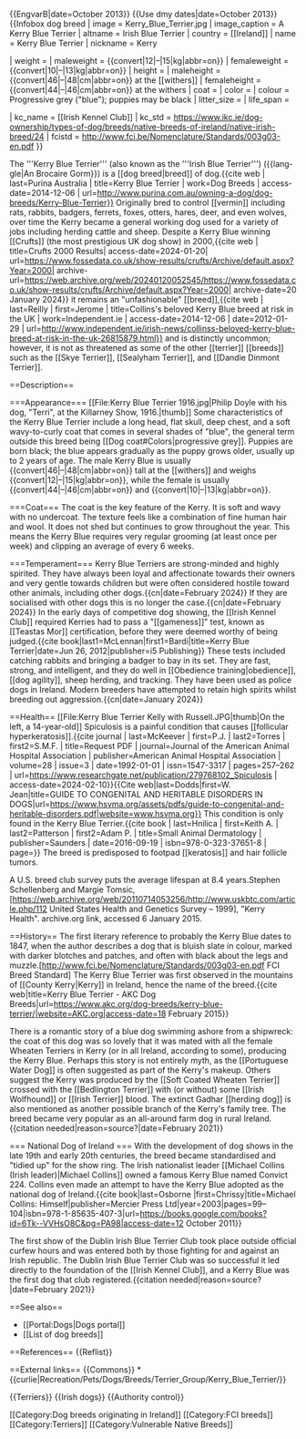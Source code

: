 {{EngvarB|date=October 2013}}
{{Use dmy dates|date=October 2013}}
{{Infobox dog breed
| image         = Kerry_Blue_Terrier.jpg
| image_caption = A Kerry Blue Terrier
| altname       = Irish Blue Terrier
| country       = [[Ireland]]
| name          = Kerry Blue Terrier
| nickname      = Kerry
<!-----Traits----->
| weight        =
| maleweight    = {{convert|12|–|15|kg|abbr=on}}
| femaleweight  = {{convert|10|–|13|kg|abbr=on}}
| height        =
| maleheight    = {{convert|46|–|48|cm|abbr=on}} at the [[withers]]
| femaleheight  = {{convert|44|–|46|cm|abbr=on}} at the withers
| coat          =
| color         =
| colour        = Progressive grey ("blue"); puppies may be black<ref name=purina />
| litter_size   =
| life_span     = 
<!-----Kennel club standards----->
| kc_name        = [[Irish Kennel Club]]
| kc_std         = https://www.ikc.ie/dog-ownership/types-of-dog/breeds/native-breeds-of-ireland/native-irish-breed/24
| fcistd         = http://www.fci.be/Nomenclature/Standards/003g03-en.pdf
}}<!-- End Infobox Dogbreed info. Article Begins Here -->

The '''Kerry Blue Terrier''' (also known as the '''Irish Blue Terrier''') ({{lang-gle|An Brocaire Gorm}}) is a [[dog breed|breed]] of dog.<ref name=purina>{{cite web | last=Purina Australia | title=Kerry Blue Terrier | work=Dog Breeds | access-date=2014-12-06 | url=http://www.purina.com.au/owning-a-dog/dog-breeds/Kerry-Blue-Terrier}}</ref> Originally bred to control [[vermin]] including rats, rabbits, badgers, ferrets, foxes, otters, hares, deer, and even wolves, over time the Kerry became a general working dog used for a variety of jobs including herding cattle and sheep. Despite a Kerry Blue winning [[Crufts]] (the most prestigious UK dog show) in 2000,<ref>{{cite web | title=Crufts 2000 Results| access-date=2024-01-20| url=https://www.fossedata.co.uk/show-results/crufts/Archive/default.aspx?Year=2000| archive-url=https://web.archive.org/web/20240120052545/https://www.fossedata.co.uk/show-results/crufts/Archive/default.aspx?Year=2000| archive-date=20 January 2024}}</ref> it remains an "unfashionable" [[breed]],<ref>{{cite web | last=Reilly | first=Jerome | title=Collins's beloved Kerry Blue breed at risk in the UK | work=Independent.ie | access-date=2014-12-06 | date=2012-01-29 | url=http://www.independent.ie/irish-news/collinss-beloved-kerry-blue-breed-at-risk-in-the-uk-26815879.html}}</ref> and is distinctly uncommon; however, it is not as threatened as some of the other [[terrier]] [[breeds]] such as the [[Skye Terrier]], [[Sealyham Terrier]], and [[Dandie Dinmont Terrier]].

==Description==

===Appearance===
[[File:Kerry Blue Terrier 1916.jpg|Philip Doyle with his dog, "Terri", at the Killarney Show, 1916.|thumb]]
Some characteristics of the Kerry Blue Terrier include a long head, flat skull, deep chest, and a soft wavy-to-curly coat that comes in several shades of "blue", the general term outside this breed being [[Dog coat#Colors|progressive grey]]. Puppies are born black; the blue appears gradually as the puppy grows older, usually up to 2 years of age. The male Kerry Blue is usually {{convert|46|–|48|cm|abbr=on}} tall at the [[withers]] and weighs {{convert|12|–|15|kg|abbr=on}}, while the female is usually {{convert|44|–|46|cm|abbr=on}} and {{convert|10|–|13|kg|abbr=on}}.<ref name=purina />

===Coat===
The coat is the key feature of the Kerry. It is soft and wavy with no undercoat. The texture feels like a combination of fine human hair and wool.  It does not shed but continues to grow throughout the year. This means the Kerry Blue requires very regular grooming (at least once per week) and clipping an average of every 6 weeks.<ref name=AKC />

===Temperament===
Kerry Blue Terriers are strong-minded and highly spirited. They have always been loyal and affectionate towards their owners and very gentle towards children but were often considered hostile toward other animals, including other dogs.{{cn|date=February 2024}} If they are socialised with other dogs this is no longer the case.{{cn|date=February 2024}} In the early days of competitive dog showing, the [[Irish Kennel Club]] required Kerries had to pass a "[[gameness]]" test, known as [[Teastas Mor]] certification, before they were deemed worthy of being judged.<ref>{{cite book|last1=McLennan|first1=Bardi|title=Kerry Blue Terrier|date=Jun 26, 2012|publisher=i5 Publishing}}</ref> These tests included catching rabbits and bringing a badger to bay in its set.  They are fast, strong, and intelligent, and they do well in [[Obedience training|obedience]], [[dog agility]], sheep herding, and tracking. They have been used as police dogs in Ireland. Modern breeders have attempted to retain high spirits whilst breeding out aggression.{{cn|date=January 2024}}

==Health==
[[File:Kerry Blue Terrier Kelly with Russell.JPG|thumb|On the left, a 14-year-old]]
Spiculosis is a painful condition that causes [[follicular hyperkeratosis]].<ref>{{cite journal | last=McKeever | first=P.J. | last2=Torres | first2=S.M.F. | title=Request PDF | journal=Journal of the American Animal Hospital Association | publisher=American Animal Hospital Association | volume=28 | issue=3 | date=1992-01-01 | issn=1547-3317 | pages=257–262 | url=https://www.researchgate.net/publication/279768102_Spiculosis | access-date=2024-02-10}}</ref><ref>{{Cite web|last=Dodds|first=W. Jean|title=GUIDE TO CONGENITAL AND HERITABLE DISORDERS IN DOGS|url=https://www.hsvma.org/assets/pdfs/guide-to-congenital-and-heritable-disorders.pdf|website=www.hsvma.org}}</ref> This condition is only found in the Kerry Blue Terrier.<ref name="dermatology">{{cite book | last=Hnilica | first=Keith A. | last2=Patterson | first2=Adam P. | title=Small Animal Dermatology | publisher=Saunders | date=2016-09-19 | isbn=978-0-323-37651-8 | page=}}</ref> The breed is predisposed to footpad [[keratosis]] and hair follicle tumors.<ref name="dermatology"/>

A U.S. breed club survey puts the average lifespan at 8.4 years.<ref>Stephen Schellenberg and Margie Tomsic, [https://web.archive.org/web/20110714053256/http://www.uskbtc.com/article.php/112 United States Health and Genetics Survey – 1999], "Kerry Health". archive.org link, accessed 6 January 2015.</ref>

==History==
The first literary reference to probably the Kerry Blue dates to 1847, when the author describes a dog that is bluish slate in colour, marked with darker blotches and patches, and often with black about the legs and muzzle.<ref>[http://www.fci.be/Nomenclature/Standards/003g03-en.pdf FCI Breed Standard]</ref> The Kerry Blue Terrier was first observed in the mountains of [[County Kerry|Kerry]] in Ireland, hence the name of the breed.<ref name=AKC>{{cite web|title=Kerry Blue Terrier - AKC Dog Breeds|url=https://www.akc.org/dog-breeds/kerry-blue-terrier/|website=AKC.org|access-date=18 February 2015}}</ref>

There is a romantic story of a blue dog swimming ashore from a shipwreck: the coat of this dog was so lovely that it was mated with all the female Wheaten Terriers in Kerry (or in all Ireland, according to some), producing the Kerry Blue. Perhaps this story is not entirely myth, as the [[Portuguese Water Dog]] is often suggested as part of the Kerry's makeup. Others suggest the Kerry was produced by the [[Soft Coated Wheaten Terrier]] crossed with the [[Bedlington Terrier]] with (or without) some [[Irish Wolfhound]] or [[Irish Terrier]] blood. The extinct Gadhar [[herding dog]] is also mentioned as another possible branch of the Kerry's family tree. The breed became very popular as an all-around farm dog in rural Ireland.{{citation needed|reason=source?|date=February 2021}}

=== National Dog of Ireland ===
With the development of dog shows in the late 19th and early 20th centuries, the breed became standardised and "tidied up" for the show ring. The Irish nationalist leader [[Michael Collins (Irish leader)|Michael Collins]] owned a famous Kerry Blue named Convict 224. Collins even made an attempt to have the Kerry Blue adopted as the national dog of Ireland.<ref>{{cite book|last=Osborne |first=Chrissy|title=Michael Collins: Himself|publisher=Mercier Press Ltd|year=2003|pages=99–104|isbn=978-1-85635-407-3|url=https://books.google.com/books?id=6Tk--VVHsO8C&pg=PA98|access-date=12 October 2011}}</ref>

The first show of the Dublin Irish Blue Terrier Club took place outside official curfew hours and was entered both by those fighting for and against an Irish republic. The Dublin Irish Blue Terrier Club was so successful it led directly to the foundation of the [[Irish Kennel Club]], and a Kerry Blue was the first dog that club registered.{{citation needed|reason=source?|date=February 2021}}

==See also==
* [[Portal:Dogs|Dogs portal]]
* [[List of dog breeds]]

==References==
{{Reflist}}

==External links==
{{Commons}}
*{{curlie|Recreation/Pets/Dogs/Breeds/Terrier_Group/Kerry_Blue_Terrier/}}
<!-- DO NOT ADD PRIVATE BREEDERS OR ADVERTISING; IT WILL BE REMOVED -->
<!--Editors: breed registry, club, rescue, and kennel information links are placed on DMOZ, not here-->
{{Terriers}}
{{Irish dogs}}
{{Authority control}}

[[Category:Dog breeds originating in Ireland]]
[[Category:FCI breeds]]
[[Category:Terriers]]
[[Category:Vulnerable Native Breeds]]